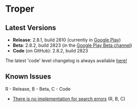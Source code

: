 # Troper
## Latest Versions
* **Release**: 2.8.1, build 2810 (currently in [Google Play](https://play.google.com/store/apps/details?id=ambious.androidtroper))
* **Beta**: 2.8.2, build 2823 (in the [Google Play Beta channel](https://play.google.com/apps/testing/ambious.androidtroper))
* **Code** (on GitHub): 2.8.2, build 2823

The latest 'code' level changelog is always available [here!](https://github.com/eladavron/AndroidTroper2/blob/master/app/src/main/assets/changelog)

## Known Issues
R - Release, B - Beta, C - Code
* [There is no implementation for search errors](https://github.com/eladavron/AndroidTroper2/issues/2/) (R, B, C)